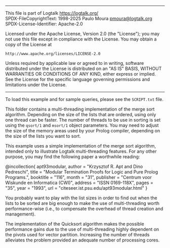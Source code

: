 ________________________________________________________________________

This file is part of Logtalk <https://logtalk.org/>  
SPDX-FileCopyrightText: 1998-2025 Paulo Moura <pmoura@logtalk.org>  
SPDX-License-Identifier: Apache-2.0

Licensed under the Apache License, Version 2.0 (the "License");
you may not use this file except in compliance with the License.
You may obtain a copy of the License at

    http://www.apache.org/licenses/LICENSE-2.0

Unless required by applicable law or agreed to in writing, software
distributed under the License is distributed on an "AS IS" BASIS,
WITHOUT WARRANTIES OR CONDITIONS OF ANY KIND, either express or implied.
See the License for the specific language governing permissions and
limitations under the License.
________________________________________________________________________


To load this example and for sample queries, please see the `SCRIPT.txt` file.

This folder contains a multi-threading implementation of the merge sort 
algorithm.  Depending on the size of the lists that are ordered, using 
only one thread can be faster. The number of threads to be use in sorting 
is set using the `qsort/1` and `msort/1` object parameters. You may need
to adjust the size of the memory areas used by your Prolog compiler,
depending on the size of the lists you want to sort.

This example uses a simple implementation of the merge sort algorithm,
intended only to illustrate Logtalk multi-threading features. For any 
other purpose, you may find the following paper a worthwhile reading:

@incollection{ apt93modular,
	author = "Krzysztof R. Apt and Dino Pedreschi",
	title = "Modular Termination Proofs for Logic and Pure Prolog Programs.",
	booktitle = "116",
	month = "31",
	publisher = "Centrum voor Wiskunde en Informatica (CWI)",
	address = "ISSN 0169-118X",
	pages = "35",
	year = "1993",
	url = "citeseer.ist.psu.edu/apt93modular.html"
}

You probably want to play with the list sizes in order to find out when the 
lists to be sorted are big enough to make the use of multi-threading worth
performance-wise (i.e., to compensate the overhead of thread creation and 
management).

The implementation of the Quicksort algorithm makes the possible performance 
gains due to the use of multi-threading highly dependent on the pivots used 
for vector partition. Increasing the number of threads alleviates the problem 
provided an adequate number of processing cores.
